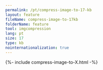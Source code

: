 ```yaml
---
permalink: /pt/compress-image-to-17-kb
layout: feature
fileName: compress-image-to-17kb
folderName: feature
tool: imgcompression
lang: pt
size: 17
type: kb
nointernationalization: true
---
```

{%- include compress-image-to-X.html -%}       

